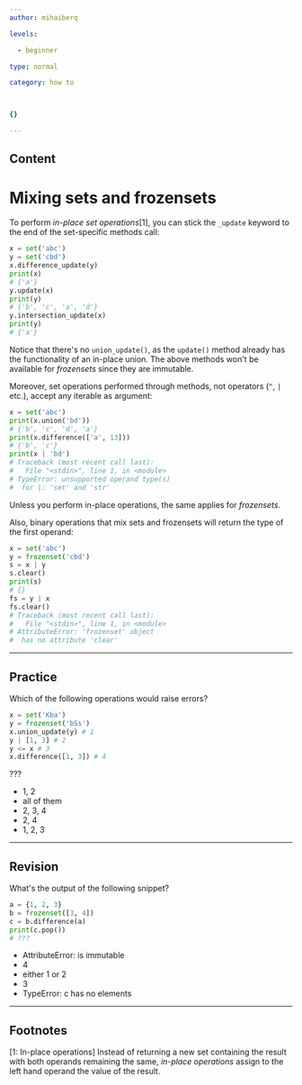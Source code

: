 ```yaml
---
author: mihaiberq

levels:

  - beginner

type: normal

category: how to



{}

---
```

## Content
# Mixing sets and frozensets

To perform *in-place set operations*[1], you can stick the `_update` keyword to the end of the set-specific methods call:
```python 
x = set('abc')
y = set('cbd')
x.difference_update(y)
print(x)
# {'a'}
y.update(x)
print(y)
# {'b', 'c', 'a', 'd'}
y.intersection_update(x)
print(y)
# {'a'}
```
Notice that there's no `union_update()`, as the `update()` method already has the functionality of an in-place union. The above methods won't be available for *frozensets* since they are immutable.

Moreover, set operations performed through methods, not operators (`^`, `|` etc.), accept any iterable as argument:
```python
x = set('abc')
print(x.union('bd'))
# {'b', 'c', 'd', 'a'}
print(x.difference(['a', 13]))
# {'b', 'c'}
print(x | 'bd')
# Traceback (most recent call last):
#   File "<stdin>", line 1, in <module>
# TypeError: unsupported operand type(s)
#  for |: 'set' and 'str'
```
Unless you perform in-place operations, the same applies for *frozensets*.

Also, binary operations that mix sets and frozensets will return the type of the first operand:
```python
x = set('abc')
y = frozenset('cbd')
s = x | y
s.clear()
print(s)
# {}
fs = y | x
fs.clear()
# Traceback (most recent call last):
#   File "<stdin>", line 1, in <module>
# AttributeError: 'frozenset' object
#  has no attribute 'clear'
```

---
## Practice

Which of the following operations would raise errors?
```python
x = set('Kba')
y = frozenset('bSs')
x.union_update(y) # 1
y | [1, 3] # 2
y <= x # 3
x.difference([1, 3]) # 4
```
???


* 1, 2
* all of them
* 2, 3, 4
* 2, 4
* 1, 2, 3

---
## Revision

What's the output of the following snippet?
```python
a = {1, 2, 3}
b = frozenset([3, 4])
c = b.difference(a)
print(c.pop())
# ???
```

* AttributeError: is immutable
* 4
* either 1 or 2
* 3
* TypeError: c has no elements

---
## Footnotes
[1: In-place operations]
Instead of returning a new set containing the result with both operands remaining the same, *in-place operations* assign to the left hand operand the value of the result.

